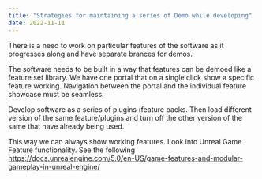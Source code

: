 ```yaml
---
title: "Strategies for maintaining a series of Demo while developing"
date: 2022-11-11
---
```



There is a need to work on particular features of the software as it 
progresses along and have separate brances for demos. 

The software needs to be built in a way that features can be demoed 
like a feature set library. We have one portal that on a single click 
show a specific feature working. Navigation between the portal and 
the individual feature showcase must be seamless.

Develop software as a series of plugins (feature packs. Then load 
different version of the same feature/plugins and turn off the other
version of the same that have already being used.

This way we can always show working features. Look into Unreal Game
Feature functionality. See the following 
https://docs.unrealengine.com/5.0/en-US/game-features-and-modular-gameplay-in-unreal-engine/
